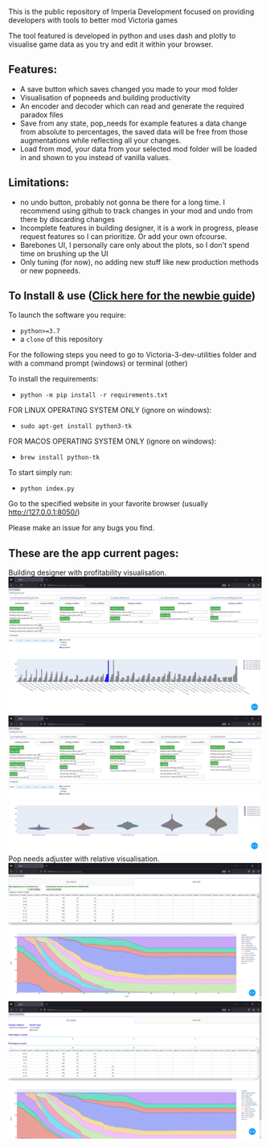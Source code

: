 This is the public repository of Imperia Development focused on providing developers with tools to better mod Victoria games

The tool featured is developed in python and uses dash and plotly to visualise game data as you try and edit it within your browser. 

## Features:
- A save button which saves changed you made to your mod folder
- Visualisation of popneeds and building productivity
- An encoder and decoder which can read and generate the required paradox files
- Save from any state, pop_needs for example features a data change from absolute to percentages, the saved data will be free from those augmentations while reflecting all your changes.
- Load from mod, your data from your selected mod folder will be loaded in and shown to you instead of vanilla values.
  
## Limitations:
- no undo button, probably not gonna be there for a long time. I recommend using github to track changes in your mod and undo from there by discarding changes
- Incomplete features in building designer, it is a work in progress, please request features so I can prioritize. Or add your own ofcourse.
- Barebones UI, I personally care only about the plots, so I don't spend time on brushing up the UI
- Only tuning (for now), no adding new stuff like new production methods or new popneeds.

## To Install & use ([Click here for the newbie guide](https://github.com/Imperia-Development-Victoria-3/Victoria-3-dev-utilities/wiki/Dev-Utilities-for-Dummies))

To launch the software you require:
 - `python>=3.7`
 - a `clone` of this repository

For the following steps you need to go to Victoria-3-dev-utilities folder and with a command prompt (windows) or terminal (other)

To install the requirements:
 - `python -m pip install -r requirements.txt`

FOR LINUX OPERATING SYSTEM ONLY (ignore on windows):
-  `sudo apt-get install python3-tk`

FOR MACOS OPERATING SYSTEM ONLY (ignore on windows):
- `brew install python-tk`

To start simply run:
 - `python index.py`

Go to the specified website in your favorite browser (usually http://127.0.0.1:8050/)

Please make an issue for any bugs you find.

## These are the app current pages:
Building designer with profitability visualisation.
![Building Designer bar visualisation](.demo_materials/building_3.png)
![Building Designer violin visualisation](.demo_materials/building_1.png)
Pop needs adjuster with relative visualisation.
![Pop buy packages view options](.demo_materials/pop_needs_1.png)
![Pop buy packages edit tools](.demo_materials/pop_needs_2.png)

